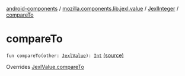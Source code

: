 [android-components](../../index.md) / [mozilla.components.lib.jexl.value](../index.md) / [JexlInteger](index.md) / [compareTo](./compare-to.md)

# compareTo

`fun compareTo(other: `[`JexlValue`](../-jexl-value/index.md)`): `[`Int`](https://kotlinlang.org/api/latest/jvm/stdlib/kotlin/-int/index.html) [(source)](https://github.com/mozilla-mobile/android-components/blob/master/components/lib/jexl/src/main/java/mozilla/components/lib/jexl/value/JexlValue.kt#L54)

Overrides [JexlValue.compareTo](../-jexl-value/compare-to.md)

